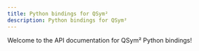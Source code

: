 ```yaml
---
title: Python bindings for QSym²
description: Python bindings for QSym²
---
```


Welcome to the API documentation for QSym² Python bindings!
